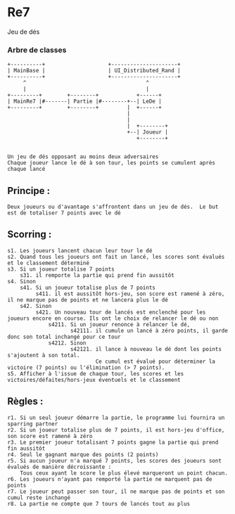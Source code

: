 # Re7
Jeu de dés

### Arbre de classes
    +----------+                    +---------------------+
    | MainBase |                    | UI_Distributed_Rand |
    +----------+                    +---------------------+
         ^                                      ^
         |                                      |
    +---------+        +--------+            +------+
    | MainRe7 |#-------| Partie |#--------+--| LeDe |
    +---------+        +--------+         |  +------+
                                          |
                                          |
                                          |  +--------+
                                          +--| Joueur |
                                             +--------+
    
    
    Un jeu de dés opposant au moins deux adversaires
    Chaque joueur lance le dé à son tour, les points se cumulent après chaque lancé

## Principe :
    Deux joueurs ou d'avantage s'affrontent dans un jeu de dés.  Le but est de totaliser 7 points avec le dé

## Scorring :
    s1. Les joueurs lancent chacun leur tour le dé
    s2. Quand tous les joueurs ont fait un lancé, les scores sont évalués et le classement déterminé
    s3. Si un joueur totalise 7 points 
        s31. il remporte la partie qui prend fin aussitôt
    s4. Sinon
        s41. Si un joueur totalise plus de 7 points
             s411. il est aussitôt hors-jeu, son score est ramené à zéro, il ne marque pas de points et ne lancera plus le dé
        s42. Sinon
             s421. Un nouveau tour de lancés est enclenché pour les joueurs encore en course. Ils ont le choix de relancer le dé ou non
                 s4211. Si un joueur renonce à relancer le dé, 
                        s42111. il cumule un lancé à zéro points, il garde donc son total inchangé pour ce tour
                 s4212. Sinon
                        s42121. il lance à nouveau le dé dont les points s'ajoutent à son total. 
                                Ce cumul est évalué pour déterminer la victoire (7 points) ou l'élimination (> 7 points).
    s5. Afficher à l'issue de chaque tour, les scores et les victoires/défaites/hors-jeux éventuels et le classement

## Règles :
    r1. Si un seul joueur démarre la partie, le programme lui fournira un sparring partner
    r2. Si un joueur totalise plus de 7 points, il est hors-jeu d'office, son score est ramené à zéro
    r3. Le premier joueur totalisant 7 points gagne la partie qui prend fin aussitôt
    r4. Seul le gagnant marque des points (2 points)
    r5. Si aucun joueur n'a marqué 7 points, les scores des joueurs sont évalués de manière décroissante :
        Tous ceux ayant le score le plus élevé marqueront un point chacun.
    r6. Les joueurs n'ayant pas remporté la partie ne marquent pas de points
    r7. Le joueur peut passer son tour, il ne marque pas de points et son cumul reste inchangé
    r8. La partie ne compte que 7 tours de lancés tout au plus

